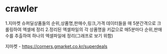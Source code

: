 # crawler
1.지마켓 슈퍼딜상품들의 순위,상품명,판매수,링크,가격 데이터들을 매 5분간격으로 크롤링하여 엑셀에 정리
2.정리된 엑셀파일의 각 상품명을 키값으로 매5분마다 순위,판매수를 추출하여 하나의 엑셀파일에 정리(그래프로 보기 위함)

지마켓 - https://corners.gmarket.co.kr/superdeals
